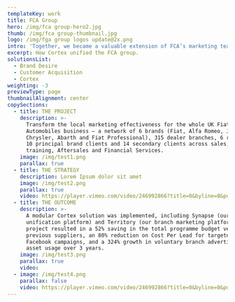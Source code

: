```yaml
---
templateKey: work
title: FCA Group
hero: /img/fca group-hero2.jpg
thumb: /img/fca group-thumbnail.jpg
logo: /img/fga group logos update@2x.png
intro: 'Together, we became a valuable extension of FCA’s marketing team.'
excerpt: How Cortex unified the FCA group.
solutionsList:
  - Brand Desire
  - Customer Acquisition
  - Cortex
weighting: -3
previewType: page
thumbnailAlignment: center
copySections:
  - title: THE PROJECT
    description: >-
      Transform the local marketing effectiveness for the whole UK Fiat Chrysler
      Automobiles business – a network of 6 brands (Fiat, Alfa Romeo, Jeep,
      Chrysler, Abarth and Fiat Professional), 315 dealer branches, 6 regions,
      10 principal brand clients and 14 secondary clients across sales, product,
      training, Aftersales and Financial Services.
    image: /img/test1.png
    parallax: true
  - title: THE STRATEGY
    description: Lorem Ipsum dolor sit amet
    image: /img/test2.png
    parallax: true
    video: https://player.vimeo.com/video/246992866?title=0&byline=0&portrait=0
  - title: THE OUTCOME
    description: >-
      A modular Cortex solution was implemented, including Synapse (our data
      unification platform) and Territory (our branch marketing platform). The
      project resulted in a 52% saving in the total programme budget versus
      previous suppliers, an 80% reduction on Cost Per Lead for targeted
      Facebook campaigns, and a 324% growth in voluntary branch advertising
      asset usage over 3 years.
    image: /img/test3.png
    parallax: true
    video: 
  - image: /img/test4.png
    parallax: false
    video: https://player.vimeo.com/video/246992866?title=0&byline=0&portrait=0
---
```

